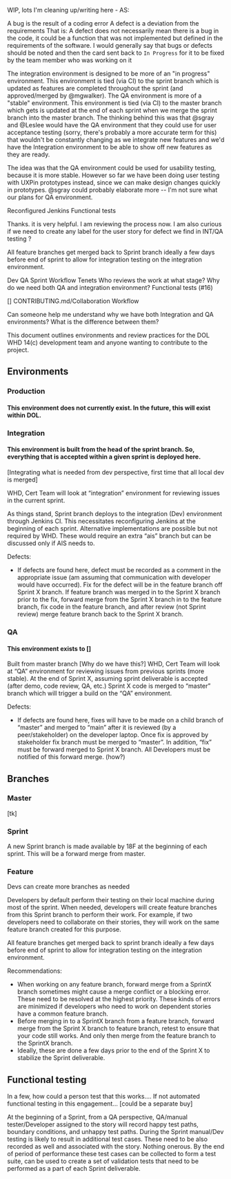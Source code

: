 WIP, lots I'm cleaning up/writing here - AS:

A bug is the result of a coding error
A defect is a deviation from the requirements
That is: A defect does not necessarily mean there is a bug in the code, it could be a function that was not implemented but defined in the requirements of the software.
I would generally say that bugs or defects should be noted and then the card sent back to `In Progress` for it to be fixed by the team member who was working on it

The integration environment is designed to be more of an "in progress" environment. This environment is tied (via CI) to the sprint branch which is updated as features are completed throughout the sprint (and approved/merged by @mgwalker). The QA environment is more of a "stable" environment. This environment is tied (via CI) to the master branch which gets is updated at the end of each sprint when we merge the sprint branch into the master branch. The thinking behind this was that @sgray and @Leslee would have the QA environment that they could use for user acceptance testing (sorry, there's probably a more accurate term for this) that wouldn't be constantly changing as we integrate new features and we'd have the Integration environment to be able to show off new features as they are ready.

The idea was that the QA environment could be used for usability testing, because it is more stable. However so far we have been doing user testing with UXPin prototypes instead, since we can make design changes quickly in prototypes. @sgray could probably elaborate more -- I'm not sure what our plans for QA environment.

Reconfigured Jenkins
Functional tests

Thanks.  it is very helpful. I am reviewing the process now.  I am also curious if we need to create any label  for the user story for defect we find in INT/QA testing ?

All feature branches get merged back to Sprint branch ideally a few days before end of sprint to allow for integration testing on the integration environment.

Dev QA Sprint Workflow Tenets
Who reviews the work at what stage?
Why do we need both QA and integration environment?
Functional tests (#16)



[] CONTRIBUTING.md/Collaboration Workflow

Can someone help me understand why we have both Integration and QA environments? What is the difference between them?

This document outlines environments and review practices for the DOL WHD 14(c) development team and anyone wanting to contribute to the project.


## Environments 

### Production
#### This environment does not currently exist. In the future, this will exist within DOL.

### Integration
#### This environment is built from the head of the sprint branch. So, everything that is accepted within a given sprint is deployed here.
[Integrating what is needed from dev perspective, first time that all local dev is merged]

WHD, Cert Team will look at “integration” environment for reviewing issues in the current sprint.

As things stand, Sprint branch deploys to the integration (Dev) environment through Jenkins CI. This necessitates reconfiguring Jenkins at the beginning of each sprint. Alternative implementations are possible but not required by WHD. These would require an extra “ais” branch but can be discussed only if AIS needs to.

Defects:
 - If defects are found here, defect must be recorded as a comment in the appropriate issue (am assuming that communication with developer would have occurred). Fix for the defect will be in the feature branch off Sprint X branch. If feature branch was merged in to the Sprint X branch prior to the fix, forward merge from the Sprint X branch in to the feature branch, fix code in the feature branch, and after review (not Sprint review) merge feature branch back to the Sprint X branch.


### QA
#### This environment exists to []
Built from master branch
[Why do we have this?]
WHD, Cert Team will look at “QA” environment for reviewing issues from previous sprints (more stable).
At the end of Sprint X, assuming sprint deliverable is accepted (after demo, code review, QA, etc.) Sprint X code is merged to “master” branch which will trigger a build on the “QA” environment.

Defects: 
 - If defects are found here, fixes will have to be made on a child branch of “master” and merged to “main” after it is reviewed (by a peer/stakeholder) on the developer laptop. Once fix is approved by stakeholder fix branch must be merged to “master”. In addition, “fix” must be forward merged to Sprint X branch. All Developers must be notified of this forward merge. (how?)


## Branches

### Master 

[tk]

### Sprint 

A new Sprint branch is made available by 18F at the beginning of each sprint. This will be a forward merge from master.


### Feature 

Devs can create more branches as needed

Developers by default perform their testing on their local machine during most of the sprint. When needed, developers will create feature branches from this Sprint branch to perform their work. For example, if two developers need to collaborate on their stories, they will work on the same feature branch created for this purpose.

All feature branches get merged back to sprint branch ideally a few days before end of sprint to allow for integration testing on the integration environment.

Recommendations:
 - When working on any feature branch, forward merge from a SprintX branch sometimes might cause a merge conflict or a blocking error. These need to be resolved at the highest priority. These kinds of errors are minimized if developers who need to work on dependent stories have a common feature branch.
  - Before merging in to a SprintX branch from a feature branch, forward merge from the Sprint X branch to feature branch, retest to ensure that your code still works. And only then merge from the feature branch to the SprintX branch. 
   - Ideally, these are done a few days prior to the end of the Sprint X to stabilize the Sprint deliverable.


## Functional testing

In a few, how could a person test that this works....
If not automated functional testing in this engagement...
[could be a separate buy] 

At the beginning of a Sprint, from a QA perspective, QA/manual tester/Developer assigned to the story will record happy test paths, boundary conditions, and unhappy test paths. During the Sprint manual/Dev testing is likely to result in additional test cases. These need to be also recorded as well and associated with the story. Nothing onerous. By the end of period of performance these test cases can be collected to form a test suite, can be used to create a set of validation tests that need to be performed as a part of each Sprint deliverable.
